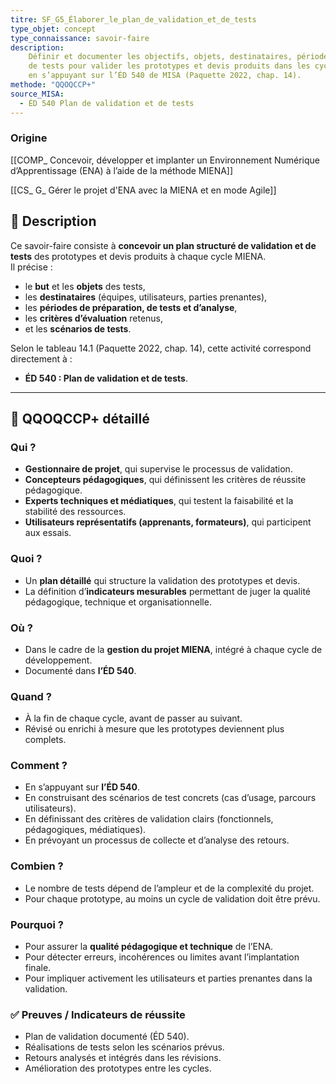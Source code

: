 ```yaml
---
titre: SF_G5_Élaborer_le_plan_de_validation_et_de_tests
type_objet: concept
type_connaissance: savoir-faire
description:
    Définir et documenter les objectifs, objets, destinataires, périodes, critères et scénarios
    de tests pour valider les prototypes et devis produits dans les cycles de la MIENA,
    en s’appuyant sur l’ÉD 540 de MISA (Paquette 2022, chap. 14).
methode: "QQOQCCP+"
source_MISA:
  - ÉD 540 Plan de validation et de tests
---
```

### **Origine**
[[COMP_ Concevoir, développer et implanter un Environnement Numérique d’Apprentissage (ENA) à l’aide de la méthode MIENA]]

[[CS_ G_ Gérer le projet d'ENA avec la MIENA et en mode Agile]]

## 📌 Description
Ce savoir-faire consiste à **concevoir un plan structuré de validation et de tests** des prototypes et devis produits à chaque cycle MIENA.  
Il précise :  
- le **but** et les **objets** des tests,  
- les **destinataires** (équipes, utilisateurs, parties prenantes),  
- les **périodes de préparation, de tests et d’analyse**,  
- les **critères d’évaluation** retenus,  
- et les **scénarios de tests**.  

Selon le tableau 14.1 (Paquette 2022, chap. 14), cette activité correspond directement à :  
- **ÉD 540 : Plan de validation et de tests**.  

---

## 🔎 QQOQCCP+ détaillé

### Qui ?
- **Gestionnaire de projet**, qui supervise le processus de validation.  
- **Concepteurs pédagogiques**, qui définissent les critères de réussite pédagogique.  
- **Experts techniques et médiatiques**, qui testent la faisabilité et la stabilité des ressources.  
- **Utilisateurs représentatifs (apprenants, formateurs)**, qui participent aux essais.  

### Quoi ?
- Un **plan détaillé** qui structure la validation des prototypes et devis.  
- La définition d’**indicateurs mesurables** permettant de juger la qualité pédagogique, technique et organisationnelle.  

### Où ?
- Dans le cadre de la **gestion du projet MIENA**, intégré à chaque cycle de développement.  
- Documenté dans **l’ÉD 540**.  

### Quand ?
- À la fin de chaque cycle, avant de passer au suivant.  
- Révisé ou enrichi à mesure que les prototypes deviennent plus complets.  

### Comment ?
- En s’appuyant sur **l’ÉD 540**.  
- En construisant des scénarios de test concrets (cas d’usage, parcours utilisateurs).  
- En définissant des critères de validation clairs (fonctionnels, pédagogiques, médiatiques).  
- En prévoyant un processus de collecte et d’analyse des retours.  

### Combien ?
- Le nombre de tests dépend de l’ampleur et de la complexité du projet.  
- Pour chaque prototype, au moins un cycle de validation doit être prévu.  

### Pourquoi ?
- Pour assurer la **qualité pédagogique et technique** de l’ENA.  
- Pour détecter erreurs, incohérences ou limites avant l’implantation finale.  
- Pour impliquer activement les utilisateurs et parties prenantes dans la validation.  

### ✅ Preuves / Indicateurs de réussite
- Plan de validation documenté (ÉD 540).  
- Réalisations de tests selon les scénarios prévus.  
- Retours analysés et intégrés dans les révisions.  
- Amélioration des prototypes entre les cycles.  

